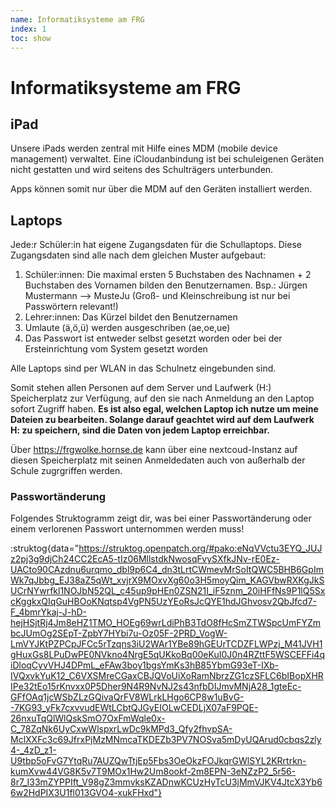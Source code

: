 ```yaml
---
name: Informatiksysteme am FRG
index: 1
toc: show
---
```


# Informatiksysteme am FRG

## iPad
Unsere iPads werden zentral mit Hilfe eines MDM (mobile device management) verwaltet. Eine iCloudanbindung ist bei schuleigenen Geräten nicht gestatten und wird seitens des Schulträgers unterbunden.

Apps können somit nur über die MDM auf den Geräten installiert werden.

## Laptops
Jede:r Schüler:in hat eigene Zugangsdaten für die Schullaptops. Diese Zugangsdaten sind alle nach dem gleichen Muster aufgebaut:

   1. Schüler:innen: Die maximal ersten 5 Buchstaben des Nachnamen + 2 Buchstaben des Vornamen bilden den Benutzernamen.
      Bsp.: Jürgen Mustermann --> MusteJu (Groß- und Kleinschreibung ist nur bei Passwörtern relevant!)
   2. Lehrer:innen: Das Kürzel bildet den Benutzernamen
   3. Umlaute (ä,ö,ü) werden ausgeschriben (ae,oe,ue)
   4. Das Passwort ist entweder selbst gesetzt worden oder bei der Ersteinrichtung vom System gesetzt worden

Alle Laptops sind per WLAN in das Schulnetz eingebunden sind.

Somit stehen allen Personen auf dem Server und Laufwerk (H:) Speicherplatz zur Verfügung, auf den sie nach Anmeldung an den Laptop sofort Zugriff haben. 
   **Es ist also egal, welchen Laptop ich nutze um meine Dateien zu bearbeiten. Solange darauf geachtet wird auf dem Laufwerk H: zu speichern, sind die Daten von jedem Laptop erreichbar.**

Über https://frgwolke.hornse.de kann über eine nextcoud-Instanz auf diesen Speicherplatz mit seinen Anmeldedaten auch von außerhalb der Schule zugrgriffen werden.

### Passwortänderung
Folgendes Struktogramm zeigt dir, was bei einer Passwortänderung oder einem verlorenen Passwort unternommen werden muss!

:struktog{data="https://struktog.openpatch.org/#pako:eNqVVctu3EYQ_JUJz2pj3g9djCh24CC2EcA5-tIz06MllstdkNwosqFvySXfkJNv-rE0Ez-UACto90CAzdnu6urqmo_dbl9p6C4_dn3tLrtCWmevMrSoItQWC5BHB6GpImWk7qJbbg_EJ38aZ5qWt_xvjrX9MOxvXg60o3H5moyQim_KAGVbwRXKgJkSUCrNYwrfkl1NOJbN52QL_c45up9pHEn0ZSN21I_iF5znm_20iHFfNs9P1lQ5SxcKggkxQIqGuHBOoKNqtsp4VgPN5UzYEoRsJcQYE1hdJGhvosv2QbJfcd7-F_4bmrYkaj-J-hD-hejHSjtRj4Jm8eHZ1TMO_HOEg69wrLdiPhB3TdO8fHcSmZTWSpcUmFYZmbcJUmOg2SEpT-ZpbY7HYbi7u-Oz05F-2PRD_VogW-LmVYJKtPZPCpJFCc5rTzqns3iU2WAr1YBe89hGEUrTCDZFLWPzj_M41JVH1gHuxGs8LPuDwPE0NVkno4NrgE5qUKkoBq00eKuI0J0n4RZttF5WSCEFFi4qiDloqCyvVHJ4DPmL_eFAw3boy1bgsYmKs3hB85YbmG93eT-IXb-IVQxvkYuK12_C6VXSMreCGaxCBJQVoUiXoRamNbrzZG1czSFLC6bIBopXHRIPe32tEo15rKnvxx0P5Dher9N4R9NvNJ2s43nfbDIJmvMNjA28_1gteEc-GFfOAq1jcWSbZLzGQivaQrFV8WLrkLHgo6CP8w1uBvG--7KG93_yFk7cxvvudEWtLCbtQJGyEIOLwCEDLjX07aF9PQE-26nxuTqQlWlQskSmO7OxFmWqle0x-C_78ZqNk6UyCxwWlspxrLwDc9kMPd3_Qfy2fhvpSA-MclXXFc3c69JfrxPjMzMNmcaTKDEZb3PV7NOSva5mDyUQArud0cbqs2zly4-_4zD_z1-U9tbp5oFvG7YtqRu7AUZQwTtjEp5Fbs3OeOkzFOJkqrGWlSYL2KRrtrkn-kumXvw44VG8K5v7T9MOx1Hw2Um8ookf-2m8EPN-3eNZzP2_5r56-8r7_I33mZYPPIft_V98gZ3mmvksKZADnwKCUzHyTcU3jMmVJKV4JtcX3Yb66w2HdPIX3U1fl013GVO4-xukFHxd"}
